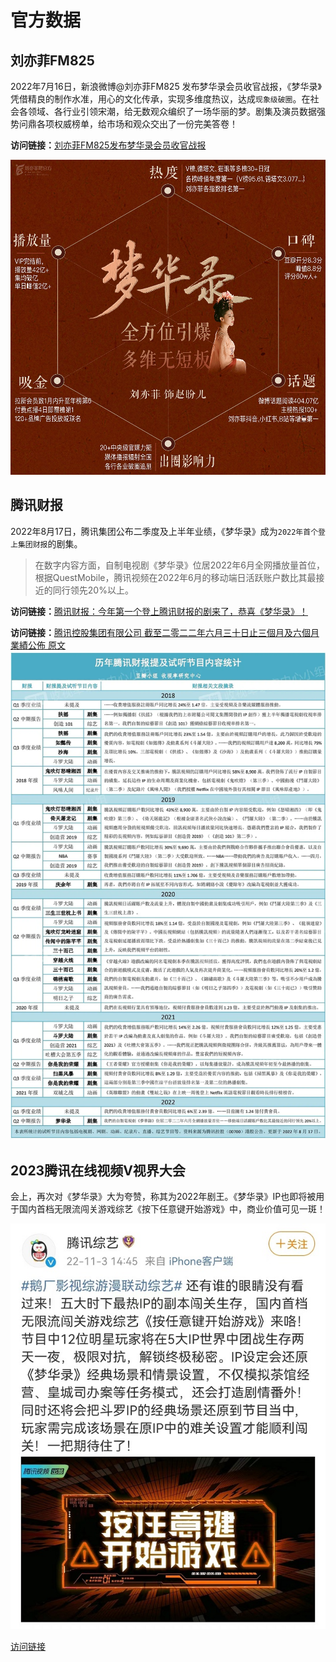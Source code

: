 # 官方数据

## 刘亦菲FM825

2022年7月16日，新浪微博@刘亦菲FM825 发布梦华录会员收官战报，《梦华录》凭借精良的制作水准，用心的文化传承，实现多维度热议，达成`现象级破圈`。在社会各领域、各行业引领宋潮，给无数观众编织了一场华丽的梦。剧集及演员数据强势问鼎各项权威榜单，给市场和观众交出了一份完美答卷！

**访问链接：**[刘亦菲FM825发布梦华录会员收官战报](https://weibo.com/1765462132/LAWfD4xVv?sudaref=docs.qq.com)

<img src="/image/data/fm825.jpg" width="1080">

## 腾讯财报

2022年8月17日，腾讯集团公布二季度及上半年业绩，《梦华录》成为`2022年首个登上集团财报`的剧集。
> 在数字内容方面，自制电视剧《梦华录》位居2022年6月全网播放量首位，根据QuestMobile，腾讯视频在2022年6月的移动端日活跃账户数比其最接近的同行领先20%以上。

**访问链接：**[腾讯财报：今年第一个登上腾讯财报的剧来了，恭喜《梦华录》！](https://www.douban.com/group/topic/273107947/?_i=4521160xONdm5L,4521168ITE-dZu&dt_dapp=1&dt_platform=com.douban.activity.wechat_friends)

**访问链接：**[腾讯控股集团有限公司 截至二零二二年六月三十日止三個月及六個月業績公佈 原文](https://www1.hkexnews.hk/listedco/listconews/sehk/2022/0817/2022081700320_c.pdf)
<img src="/image/data/guanfang-caibao-1.webp" width="1080">

## 2023腾讯在线视频V视界大会

会上，再次对《梦华录》大为夸赞，称其为2022年剧王。《梦华录》IP也即将被用于国内首档无限流闯关游戏综艺《按下任意键开始游戏》中，商业价值可见一斑！

![](/image/data/renyijian.jpg)

[访问链接](https://m.weibo.cn/3758512144/4831731222578652)
